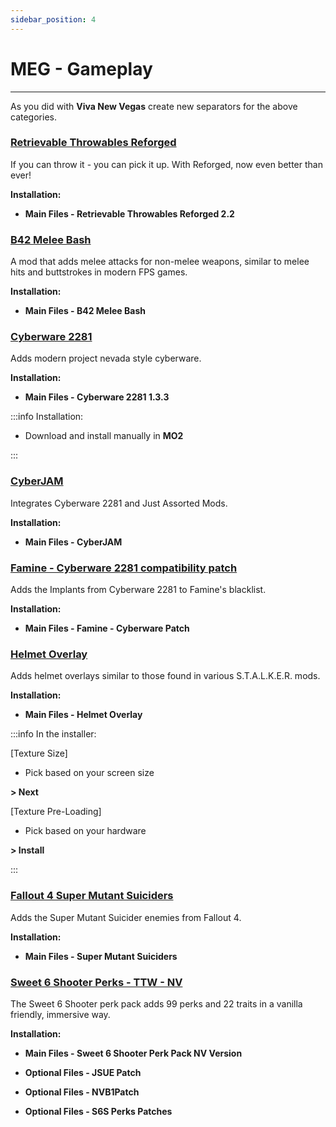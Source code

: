 ```yaml
---
sidebar_position: 4
---
```


# MEG - Gameplay

---

As you did with **Viva New Vegas** create new separators for the above categories.

### [Retrievable Throwables Reforged](https://www.nexusmods.com/newvegas/mods/66461)

If you can throw it - you can pick it up. With Reforged, now even better than ever!

**Installation:**

- **Main Files - Retrievable Throwables Reforged 2.2**


### [B42 Melee Bash](https://www.nexusmods.com/newvegas/mods/68055)

A mod that adds melee attacks for non-melee weapons, similar to melee hits and buttstrokes in modern FPS games. 

**Installation:**

- **Main Files - B42 Melee Bash**


### [Cyberware 2281](https://mod.pub/falloutnv/15/files)

Adds modern project nevada style cyberware.

**Installation:**

- **Main Files - Cyberware 2281 1.3.3**

:::info Installation:

- Download and install manually in **MO2**

:::


### [CyberJAM](https://www.nexusmods.com/newvegas/mods/74655)

Integrates Cyberware 2281 and Just Assorted Mods.

**Installation:**

- **Main Files - CyberJAM**


### [Famine - Cyberware 2281 compatibility patch](https://www.nexusmods.com/newvegas/mods/80989)

Adds the Implants from Cyberware 2281 to Famine's blacklist.

**Installation:**

- **Main Files - Famine - Cyberware Patch**


### [Helmet Overlay](https://www.nexusmods.com/newvegas/mods/67870)

Adds helmet overlays similar to those found in various S.T.A.L.K.E.R. mods.

**Installation:**

- **Main Files - Helmet Overlay**

:::info In the installer:

[Texture Size]

- Pick based on your screen size

**> Next**

[Texture Pre-Loading]

- Pick based on your hardware

**> Install**

:::


### [Fallout 4 Super Mutant Suiciders](https://www.nexusmods.com/newvegas/mods/70256)

Adds the Super Mutant Suicider enemies from Fallout 4. 

**Installation:**

- **Main Files -  Super Mutant Suiciders**


### [Sweet 6 Shooter Perks - TTW - NV](https://www.nexusmods.com/newvegas/mods/73438)

The Sweet 6 Shooter perk pack adds 99 perks and 22 traits in a vanilla friendly, immersive way.

**Installation:**

- **Main Files - Sweet 6 Shooter Perk Pack NV Version**

- **Optional Files - JSUE Patch**

- **Optional Files - NVB1Patch**

- **Optional Files - S6S Perks Patches**

